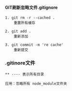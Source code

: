
#### GIT刷新忽略文件.gitignore

    1. git rm -r --cached .
        重置所有缓存

    2. git add .
        重新添加

    3. git commit -m 're cache'
        重新提交

### .gitinore文件

    ** ---- 表示所有目录

    应用：忽略所有 node_module文件夹

    